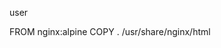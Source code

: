 *<user password="1234" roles="manager-gui" username="admin"/>*
user 

FROM nginx:alpine
COPY . /usr/share/nginx/html
